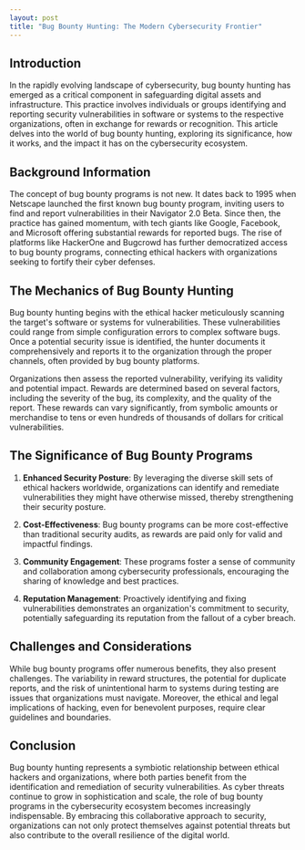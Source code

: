 ```yaml
---
layout: post
title: "Bug Bounty Hunting: The Modern Cybersecurity Frontier"
---
```


## Introduction

In the rapidly evolving landscape of cybersecurity, bug bounty hunting has emerged as a critical component in safeguarding digital assets and infrastructure. This practice involves individuals or groups identifying and reporting security vulnerabilities in software or systems to the respective organizations, often in exchange for rewards or recognition. This article delves into the world of bug bounty hunting, exploring its significance, how it works, and the impact it has on the cybersecurity ecosystem.

## Background Information

The concept of bug bounty programs is not new. It dates back to 1995 when Netscape launched the first known bug bounty program, inviting users to find and report vulnerabilities in their Navigator 2.0 Beta. Since then, the practice has gained momentum, with tech giants like Google, Facebook, and Microsoft offering substantial rewards for reported bugs. The rise of platforms like HackerOne and Bugcrowd has further democratized access to bug bounty programs, connecting ethical hackers with organizations seeking to fortify their cyber defenses.

## The Mechanics of Bug Bounty Hunting

Bug bounty hunting begins with the ethical hacker meticulously scanning the target's software or systems for vulnerabilities. These vulnerabilities could range from simple configuration errors to complex software bugs. Once a potential security issue is identified, the hunter documents it comprehensively and reports it to the organization through the proper channels, often provided by bug bounty platforms.

Organizations then assess the reported vulnerability, verifying its validity and potential impact. Rewards are determined based on several factors, including the severity of the bug, its complexity, and the quality of the report. These rewards can vary significantly, from symbolic amounts or merchandise to tens or even hundreds of thousands of dollars for critical vulnerabilities.

## The Significance of Bug Bounty Programs

1. **Enhanced Security Posture**: By leveraging the diverse skill sets of ethical hackers worldwide, organizations can identify and remediate vulnerabilities they might have otherwise missed, thereby strengthening their security posture.

2. **Cost-Effectiveness**: Bug bounty programs can be more cost-effective than traditional security audits, as rewards are paid only for valid and impactful findings.

3. **Community Engagement**: These programs foster a sense of community and collaboration among cybersecurity professionals, encouraging the sharing of knowledge and best practices.

4. **Reputation Management**: Proactively identifying and fixing vulnerabilities demonstrates an organization's commitment to security, potentially safeguarding its reputation from the fallout of a cyber breach.

## Challenges and Considerations

While bug bounty programs offer numerous benefits, they also present challenges. The variability in reward structures, the potential for duplicate reports, and the risk of unintentional harm to systems during testing are issues that organizations must navigate. Moreover, the ethical and legal implications of hacking, even for benevolent purposes, require clear guidelines and boundaries.

## Conclusion

Bug bounty hunting represents a symbiotic relationship between ethical hackers and organizations, where both parties benefit from the identification and remediation of security vulnerabilities. As cyber threats continue to grow in sophistication and scale, the role of bug bounty programs in the cybersecurity ecosystem becomes increasingly indispensable. By embracing this collaborative approach to security, organizations can not only protect themselves against potential threats but also contribute to the overall resilience of the digital world.


